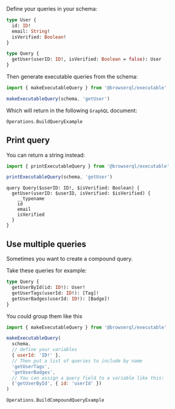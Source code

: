 Define your queries in your schema:

```graphql
type User {
  id: ID!
  email: String!
  isVerified: Boolean!
}

type Query {
  getUser(userID: ID!, isVerified: Boolean = false): User
}
```

Then generate executable queries from the schema:

```javascript
import { makeExecutableQuery } from '@browserql/executable'

makeExecutableQuery(schema, 'getUser')
```

Which will return in the following `GraphQL` document:

```snapshot
Operations.BuildQueryExample
```

## Print query

You can return a string instead:

```javascript
import { printExecutableQuery } from '@browserql/executable'

printExecutableQuery(schema, 'getUser')
```

```text
query Query($userID: ID!, $isVerified: Boolean) {
  getUser(userID: $userID, isVerified: $isVerified) {
    __typename
    id
    email
    isVerified
  }
}
```

## Use multiple queries

Sometimes you want to create a compound query.

Take these queries for example:

```graphql
type Query {
  getUserById(id: ID!): User!
  getUserTags(userId: ID!): [Tag]!
  getUserBadges(userId: ID!): [Badge]!
}
```

You could group them like this

```javascript
import { makeExecutableQuery } from '@browserql/executable'

makeExecutableQuery(
  schema,
  // define your variables
  { userId: 'ID!' },
  // Then put a list of queries to include by name
  'getUserTags',
  'getUserBadges',
  // You can assign a query field to a variable like this:
  ('getUserById', { id: 'userId' })
)
```

```snapshot
Operations.BuildCompoundQueryExample
```
